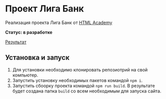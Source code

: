 # Проект Лига Банк

Реализация проекта Лига Банк от [HTML Academy](https://htmlacademy.ru/)

**Статус: в разработке**

[Результат](https://malk1405.github.io/liga-bank/)

## Установка и запуск

1. Для установки необходимо клонировать репозиотрий на свой компьютер.
2. Запустить установку необходимых пакетов командой `npm i`.
3. Запустить сбоорку проекта командой `npm run build`. В результате будет создана папка `build` со всем необходимым для запуска сайта.
